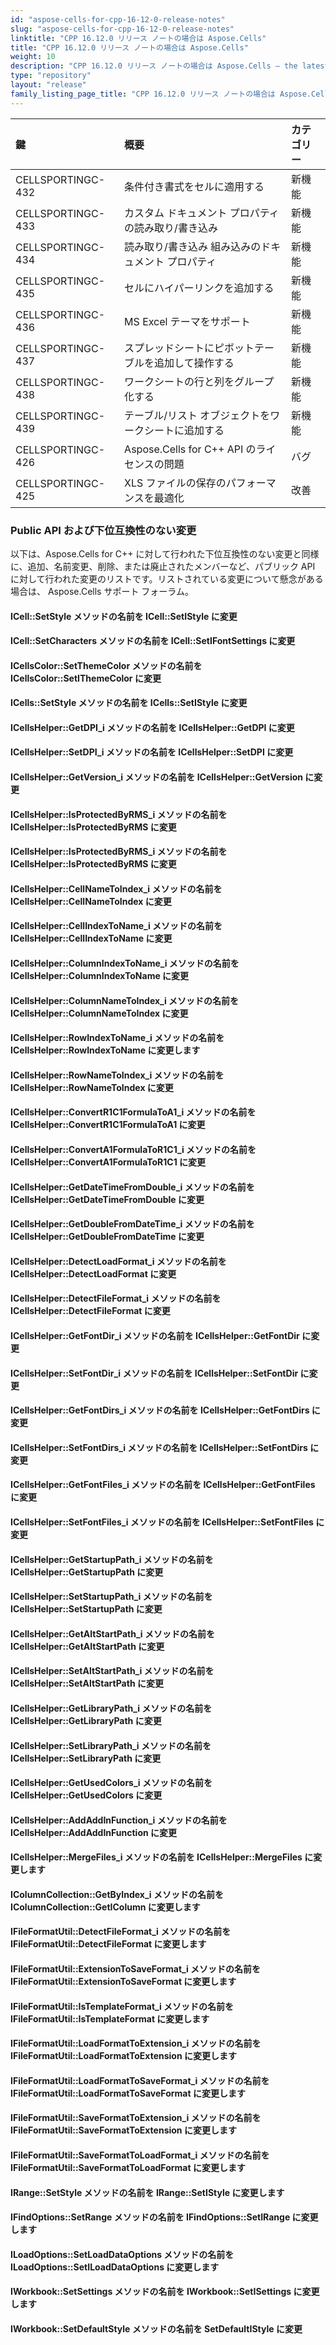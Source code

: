 ```yaml
---
id: "aspose-cells-for-cpp-16-12-0-release-notes"
slug: "aspose-cells-for-cpp-16-12-0-release-notes"
linktitle: "CPP 16.12.0 リリース ノートの場合は Aspose.Cells"
title: "CPP 16.12.0 リリース ノートの場合は Aspose.Cells"
weight: 10
description: "CPP 16.12.0 リリース ノートの場合は Aspose.Cells – the latest updates and fixes."
type: "repository"
layout: "release"
family_listing_page_title: "CPP 16.12.0 リリース ノートの場合は Aspose.Cells"
---
```

|**鍵**|**概要**|**カテゴリー**|
|:- |:- |:- |
|CELLSPORTINGC-432|条件付き書式をセルに適用する|新機能|
|CELLSPORTINGC-433|カスタム ドキュメント プロパティの読み取り/書き込み|新機能|
|CELLSPORTINGC-434|読み取り/書き込み 組み込みのドキュメント プロパティ|新機能|
|CELLSPORTINGC-435|セルにハイパーリンクを追加する|新機能|
|CELLSPORTINGC-436|MS Excel テーマをサポート|新機能|
|CELLSPORTINGC-437|スプレッドシートにピボットテーブルを追加して操作する|新機能|
|CELLSPORTINGC-438|ワークシートの行と列をグループ化する|新機能|
|CELLSPORTINGC-439|テーブル/リスト オブジェクトをワークシートに追加する|新機能|
|CELLSPORTINGC-426|Aspose.Cells for C++ API のライセンスの問題|バグ|
|CELLSPORTINGC-425|XLS ファイルの保存のパフォーマンスを最適化|改善|
### **Public API および下位互換性のない変更**
以下は、Aspose.Cells for C++ に対して行われた下位互換性のない変更と同様に、追加、名前変更、削除、または廃止されたメンバーなど、パブリック API に対して行われた変更のリストです。リストされている変更について懸念がある場合は、 Aspose.Cells サポート フォーラム。
#### **ICell::SetStyle メソッドの名前を ICell::SetIStyle に変更**
#### **ICell::SetCharacters メソッドの名前を ICell::SetIFontSettings に変更**
#### **ICellsColor::SetThemeColor メソッドの名前を ICellsColor::SetIThemeColor に変更**
#### **ICells::SetStyle メソッドの名前を ICells::SetIStyle に変更**
#### **ICellsHelper::GetDPI_i メソッドの名前を ICellsHelper::GetDPI に変更**
#### **ICellsHelper::SetDPI_i メソッドの名前を ICellsHelper::SetDPI に変更**
#### **ICellsHelper::GetVersion_i メソッドの名前を ICellsHelper::GetVersion に変更**
#### **ICellsHelper::IsProtectedByRMS_i メソッドの名前を ICellsHelper::IsProtectedByRMS に変更**
#### **ICellsHelper::IsProtectedByRMS_i メソッドの名前を ICellsHelper::IsProtectedByRMS に変更**
#### **ICellsHelper::CellNameToIndex_i メソッドの名前を ICellsHelper::CellNameToIndex に変更**
#### **ICellsHelper::CellIndexToName_i メソッドの名前を ICellsHelper::CellIndexToName に変更**
#### **ICellsHelper::ColumnIndexToName_i メソッドの名前を ICellsHelper::ColumnIndexToName に変更**
#### **ICellsHelper::ColumnNameToIndex_i メソッドの名前を ICellsHelper::ColumnNameToIndex に変更**
#### **ICellsHelper::RowIndexToName_i メソッドの名前を ICellsHelper::RowIndexToName に変更します**
#### **ICellsHelper::RowNameToIndex_i メソッドの名前を ICellsHelper::RowNameToIndex に変更**
#### **ICellsHelper::ConvertR1C1FormulaToA1_i メソッドの名前を ICellsHelper::ConvertR1C1FormulaToA1 に変更**
#### **ICellsHelper::ConvertA1FormulaToR1C1_i メソッドの名前を ICellsHelper::ConvertA1FormulaToR1C1 に変更**
#### **ICellsHelper::GetDateTimeFromDouble_i メソッドの名前を ICellsHelper::GetDateTimeFromDouble に変更**
#### **ICellsHelper::GetDoubleFromDateTime_i メソッドの名前を ICellsHelper::GetDoubleFromDateTime に変更**
#### **ICellsHelper::DetectLoadFormat_i メソッドの名前を ICellsHelper::DetectLoadFormat に変更**
#### **ICellsHelper::DetectFileFormat_i メソッドの名前を ICellsHelper::DetectFileFormat に変更**
#### **ICellsHelper::GetFontDir_i メソッドの名前を ICellsHelper::GetFontDir に変更**
#### **ICellsHelper::SetFontDir_i メソッドの名前を ICellsHelper::SetFontDir に変更**
#### **ICellsHelper::GetFontDirs_i メソッドの名前を ICellsHelper::GetFontDirs に変更**
#### **ICellsHelper::SetFontDirs_i メソッドの名前を ICellsHelper::SetFontDirs に変更**
#### **ICellsHelper::GetFontFiles_i メソッドの名前を ICellsHelper::GetFontFiles に変更**
#### **ICellsHelper::SetFontFiles_i メソッドの名前を ICellsHelper::SetFontFiles に変更**
#### **ICellsHelper::GetStartupPath_i メソッドの名前を ICellsHelper::GetStartupPath に変更**
#### **ICellsHelper::SetStartupPath_i メソッドの名前を ICellsHelper::SetStartupPath に変更**
#### **ICellsHelper::GetAltStartPath_i メソッドの名前を ICellsHelper::GetAltStartPath に変更**
#### **ICellsHelper::SetAltStartPath_i メソッドの名前を ICellsHelper::SetAltStartPath に変更**
#### **ICellsHelper::GetLibraryPath_i メソッドの名前を ICellsHelper::GetLibraryPath に変更**
#### **ICellsHelper::SetLibraryPath_i メソッドの名前を ICellsHelper::SetLibraryPath に変更**
#### **ICellsHelper::GetUsedColors_i メソッドの名前を ICellsHelper::GetUsedColors に変更**
#### **ICellsHelper::AddAddInFunction_i メソッドの名前を ICellsHelper::AddAddInFunction に変更**
#### **ICellsHelper::MergeFiles_i メソッドの名前を ICellsHelper::MergeFiles に変更します**
#### **IColumnCollection::GetByIndex_i メソッドの名前を IColumnCollection::GetIColumn に変更します**
#### **IFileFormatUtil::DetectFileFormat_i メソッドの名前を IFileFormatUtil::DetectFileFormat に変更します**
#### **IFileFormatUtil::ExtensionToSaveFormat_i メソッドの名前を IFileFormatUtil::ExtensionToSaveFormat に変更します**
#### **IFileFormatUtil::IsTemplateFormat_i メソッドの名前を IFileFormatUtil::IsTemplateFormat に変更します**
#### **IFileFormatUtil::LoadFormatToExtension_i メソッドの名前を IFileFormatUtil::LoadFormatToExtension に変更します**
#### **IFileFormatUtil::LoadFormatToSaveFormat_i メソッドの名前を IFileFormatUtil::LoadFormatToSaveFormat に変更します**
#### **IFileFormatUtil::SaveFormatToExtension_i メソッドの名前を IFileFormatUtil::SaveFormatToExtension に変更します**
#### **IFileFormatUtil::SaveFormatToLoadFormat_i メソッドの名前を IFileFormatUtil::SaveFormatToLoadFormat に変更します**
#### **IRange::SetStyle メソッドの名前を IRange::SetIStyle に変更します**
#### **IFindOptions::SetRange メソッドの名前を IFindOptions::SetIRange に変更します**
#### **ILoadOptions::SetLoadDataOptions メソッドの名前を ILoadOptions::SetILoadDataOptions に変更します**
#### **IWorkbook::SetSettings メソッドの名前を IWorkbook::SetISettings に変更します**
#### **IWorkbook::SetDefaultStyle メソッドの名前を SetDefaultIStyle に変更**
